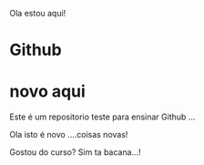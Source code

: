 Ola estou aqui!

# Github
# novo aqui

Este é um repositorio teste para ensinar Github ...

Ola isto é novo ....coisas novas!

Gostou do curso? Sim ta bacana...!
